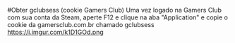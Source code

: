 #Obter gclubsess (cookie Gamers Club)
Uma vez logado na Gamers Club com sua conta da Steam, aperte F12 e clique na aba "Application" e copie o cookie da gamersclub.com.br chamado gclubsess
https://i.imgur.com/k1D1GOd.png
